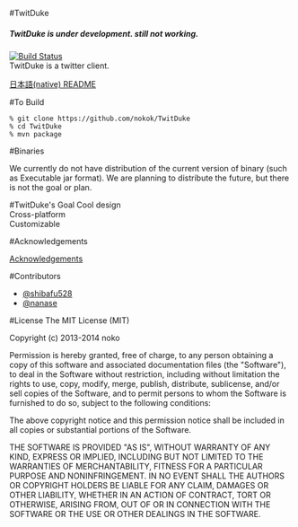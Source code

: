 #TwitDuke
##### TwitDuke is under development. still not working.
[![Build Status](https://travis-ci.org/nokok/TwitDuke.svg?branch=master)](https://travis-ci.org/nokok/TwitDuke)  
TwitDuke is a twitter client.  

[日本語(native) README](README_ja.md)

#To Build

    % git clone https://github.com/nokok/TwitDuke
    % cd TwitDuke
    % mvn package
    
#Binaries

We currently do not have distribution of the current version of binary (such as Executable jar format).
We are planning to distribute the future, but there is not the goal or plan.

#TwitDuke's Goal
Cool design  
Cross-platform  
Customizable  

#Acknowledgements

[Acknowledgements](https://github.com/nokok/TwitDuke/blob/master/acknowledgements.md)

#Contributors
* [@shibafu528](https://github.com/shibafu528)
* [@nanase](https://github.com/nanase)

#License
The MIT License (MIT)

Copyright (c) 2013-2014 noko

Permission is hereby granted, free of charge, to any person obtaining a copy
of this software and associated documentation files (the "Software"), to deal
in the Software without restriction, including without limitation the rights
to use, copy, modify, merge, publish, distribute, sublicense, and/or sell
copies of the Software, and to permit persons to whom the Software is
furnished to do so, subject to the following conditions:

The above copyright notice and this permission notice shall be included in
all copies or substantial portions of the Software.

THE SOFTWARE IS PROVIDED "AS IS", WITHOUT WARRANTY OF ANY KIND, EXPRESS OR
IMPLIED, INCLUDING BUT NOT LIMITED TO THE WARRANTIES OF MERCHANTABILITY,
FITNESS FOR A PARTICULAR PURPOSE AND NONINFRINGEMENT. IN NO EVENT SHALL THE
AUTHORS OR COPYRIGHT HOLDERS BE LIABLE FOR ANY CLAIM, DAMAGES OR OTHER
LIABILITY, WHETHER IN AN ACTION OF CONTRACT, TORT OR OTHERWISE, ARISING FROM,
OUT OF OR IN CONNECTION WITH THE SOFTWARE OR THE USE OR OTHER DEALINGS IN
THE SOFTWARE.

